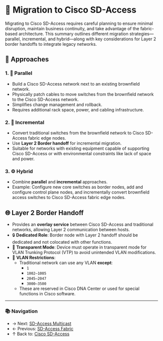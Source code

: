 # 🧬 Migration to Cisco SD-Access

Migrating to Cisco SD-Access requires careful planning to ensure minimal disruption, maintain business continuity, and take advantage of the fabric-based architecture. This summary outlines different migration strategies—parallel, incremental, and hybrid—along with key considerations for Layer 2 border handoffs to integrate legacy networks.

## 🚀 Approaches

### 1. 🔁 Parallel
- Build a Cisco SD-Access network next to an existing brownfield network.
- Physically patch cables to move switches from the brownfield network to the Cisco SD-Access network.
- Simplifies change management and rollback.
- Requires additional rack space, power, and cabling infrastructure.

### 2. 🧩 Incremental
- Convert traditional switches from the brownfield network to Cisco SD-Access fabric edge nodes.
- Use **Layer 2 Border handoff** for incremental migration.
- Suitable for networks with existing equipment capable of supporting Cisco SD-Access or with environmental constraints like lack of space and power.

### 3. ⚙️ Hybrid
- Combine **parallel** and **incremental** approaches.
- Example: Configure new core switches as border nodes, add and configure control plane nodes, and incrementally convert brownfield access switches to Cisco SD-Access fabric edge nodes.

## 🌐 Layer 2 Border Handoff

- Provides an **overlay service** between Cisco SD-Access and traditional networks, allowing Layer 2 communication between hosts.
- 🔒 **Dedicated Role**: Border node with Layer 2 handoff should be dedicated and not colocated with other functions.
- 🫥 **Transparent Mode**: Device must operate in transparent mode for VLAN Trunking Protocol (VTP) to avoid unintended VLAN modifications.
- 🚫 **VLAN Restrictions**:
  - Traditional network can use any VLAN **except**:
    - `1`
    - `1002–1005`
    - `2045–2047`
    - `3000–3500`
  - These are reserved in Cisco DNA Center or used for special functions in Cisco software.

---

### 📚 Navigation
- → Next: [SD-Access Multicast](sd-access-multicast.md)
- ← Previous: [SD-Access Fabric](sd-access-fabric.md)
- ↑ Back to: [Cisco SD-Access](README.md)
